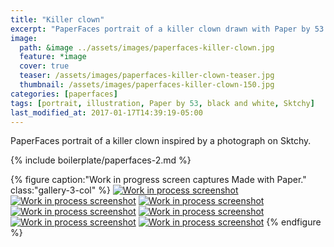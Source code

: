 ```yaml
---
title: "Killer clown"
excerpt: "PaperFaces portrait of a killer clown drawn with Paper by 53 on an iPad."
image: 
  path: &image ../assets/images/paperfaces-killer-clown.jpg 
  feature: *image
  cover: true
  teaser: /assets/images/paperfaces-killer-clown-teaser.jpg
  thumbnail: /assets/images/paperfaces-killer-clown-150.jpg
categories: [paperfaces]
tags: [portrait, illustration, Paper by 53, black and white, Sktchy]
last_modified_at: 2017-01-17T14:39:19-05:00
---
```


PaperFaces portrait of a killer clown inspired by a photograph on Sktchy.

{% include boilerplate/paperfaces-2.md %}

{% figure caption:"Work in progress screen captures Made with Paper." class:"gallery-3-col" %}
[![Work in process screenshot](/assets/images/paperfaces-killer-clown-process-1-600.jpg)](/assets/images/paperfaces-killer-clown-process-1-lg.jpg)
[![Work in process screenshot](/assets/images/paperfaces-killer-clown-process-2-600.jpg)](/assets/images/paperfaces-killer-clown-process-2-lg.jpg)
[![Work in process screenshot](/assets/images/paperfaces-killer-clown-process-3-600.jpg)](/assets/images/paperfaces-killer-clown-process-3-lg.jpg)
[![Work in process screenshot](/assets/images/paperfaces-killer-clown-process-4-600.jpg)](/assets/images/paperfaces-killer-clown-process-4-lg.jpg)
[![Work in process screenshot](/assets/images/paperfaces-killer-clown-process-5-600.jpg)](/assets/images/paperfaces-killer-clown-process-5-lg.jpg)
[![Work in process screenshot](/assets/images/paperfaces-killer-clown-process-6-600.jpg)](/assets/images/paperfaces-killer-clown-process-6-lg.jpg)
[![Work in process screenshot](/assets/images/paperfaces-killer-clown-process-7-600.jpg)](/assets/images/paperfaces-killer-clown-process-7-lg.jpg)
{% endfigure %}
